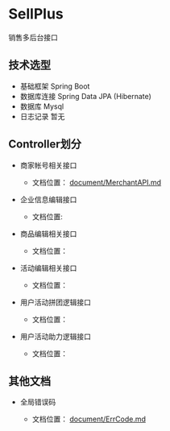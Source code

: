 # SellPlus
销售多后台接口

## 技术选型
 - 基础框架
    Spring Boot
 - 数据库连接 
    Spring Data JPA (Hibernate)
 - 数据库
    Mysql
 - 日志记录
    暂无
    
## Controller划分

 - 商家帐号相关接口

     - 文档位置： [document/MerchantAPI.md](document/MerchantAPI.md)
 
 - 企业信息编辑接口
 
    - 文档位置:
 
 - 商品编辑相关接口

     - 文档位置：

 - 活动编辑相关接口
 
     - 文档位置：

 - 用户活动拼团逻辑接口

     - 文档位置：

 - 用户活动助力逻辑接口

     - 文档位置：

## 其他文档
 - 全局错误码
 
    - 文档位置： [document/ErrCode.md](document/ErrCode.md)
